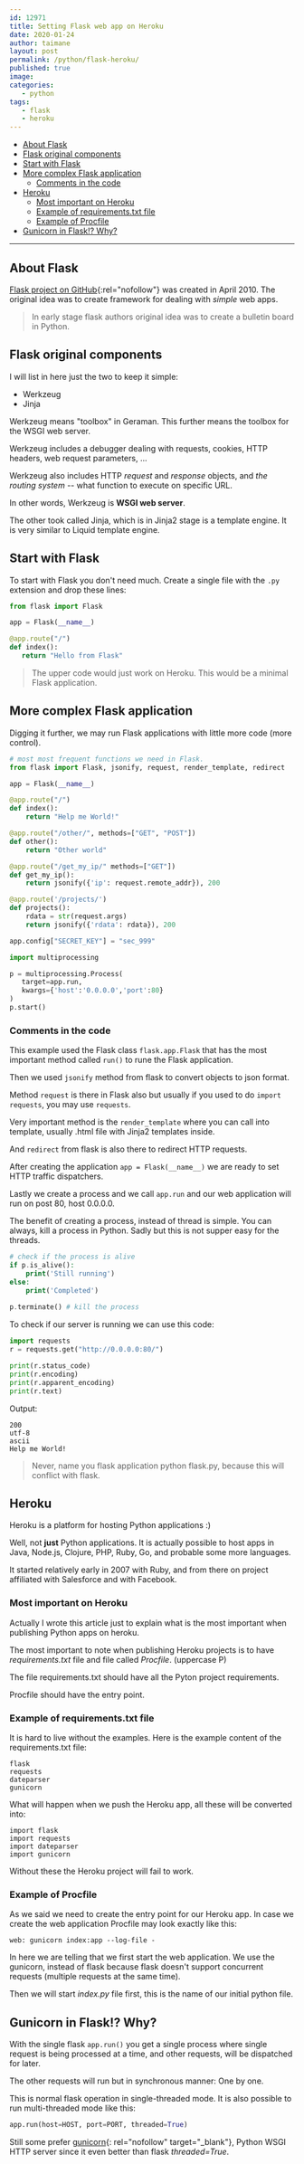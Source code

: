 ```yaml
---
id: 12971
title: Setting Flask web app on Heroku
date: 2020-01-24
author: taimane
layout: post
permalink: /python/flask-heroku/
published: true
image: 
categories: 
   - python
tags:
   - flask
   - heroku
---
```

- [About Flask](#about-flask)
- [Flask original components](#flask-original-components)
- [Start with Flask](#start-with-flask)
- [More complex Flask application](#more-complex-flask-application)
  - [Comments in the code](#comments-in-the-code)
- [Heroku](#heroku)
  - [Most important on Heroku](#most-important-on-heroku)
  - [Example of requirements.txt file](#example-of-requirementstxt-file)
  - [Example of Procfile](#example-of-procfile)
- [Gunicorn in Flask!? Why?](#gunicorn-in-flask-why)

---
## About Flask
[Flask project on GitHub](https://github.com/pallets/flask){:rel="nofollow"} was created in April 2010. The original idea was to create framework for dealing with _simple_ web apps. 

> In early stage flask authors original idea was to create a bulletin board in Python.

## Flask original components
I will list in here just the two to keep it simple:

* Werkzeug
* Jinja

Werkzeug means "toolbox" in Geraman. This further means the toolbox for the WSGI web server.

Werkzeug includes a debugger dealing with requests, cookies, HTTP headers, web request parameters, ...

Werkzeug also includes HTTP _request_ and _response_ objects, and _the routing system_ -- what function to execute on specific URL.

In other words, Werkzeug is **WSGI web server**.

The other took called Jinja, which is in Jinja2 stage
is a template engine. It is very similar to Liquid template engine.

## Start with Flask 

To start with Flask you don't need much. Create a single file with the `.py` extension and drop these lines:

```python
from flask import Flask

app = Flask(__name__)

@app.route("/")
def index():
   return "Hello from Flask"
```

> The upper code would just work on Heroku. This would be a minimal Flask application.

## More complex Flask application

Digging it further, we may run Flask applications with little more code (more control). 

```python
# most most frequent functions we need in Flask.
from flask import Flask, jsonify, request, render_template, redirect

app = Flask(__name__)

@app.route("/")
def index():
    return "Help me World!"

@app.route("/other/", methods=["GET", "POST"])
def other():
    return "Other world"

@app.route("/get_my_ip/" methods=["GET"])
def get_my_ip():
    return jsonify({'ip': request.remote_addr}), 200

@app.route('/projects/')
def projects():
    rdata = str(request.args)
    return jsonify({'rdata': rdata}), 200

app.config["SECRET_KEY"] = "sec_999"

import multiprocessing 

p = multiprocessing.Process(
   target=app.run, 
   kwargs={'host':'0.0.0.0','port':80}
)
p.start()
```
### Comments in the code

This example used the Flask class `flask.app.Flask` that has the most important method called `run()` to rune the Flask application.

Then we used `jsonify` method from flask to convert objects to json format.

Method `request` is there in Flask also but usually if you used to do `import requests`, you may use `requests`.

Very important method is the `render_template` where you can call into template, usually .html file with Jinja2 templates inside. 

And `redirect` from flask is also there to redirect HTTP requests.

After creating the application `app = Flask(__name__)` we are ready to set HTTP traffic dispatchers.

Lastly we create a process and we call `app.run` and our web application will run  on post 80, host 0.0.0.0.

The benefit of creating a process, instead of thread is simple. You can always, kill a process in Python. Sadly but this is not supper easy for the threads.

```php
# check if the process is alive
if p.is_alive(): 
    print('Still running') 
else: 
    print('Completed') 
    
p.terminate() # kill the process
```

To check if our server is running we can use this code:
```python
import requests
r = requests.get("http://0.0.0.0:80/")

print(r.status_code)
print(r.encoding)
print(r.apparent_encoding)
print(r.text)
```
Output:
```
200
utf-8
ascii
Help me World!
```

> Never, name you flask application python flask.py, because this will conflict with flask.


## Heroku

Heroku is a platform for hosting Python applications :)

Well, not **just** Python applications. It is actually possible to host apps in Java, Node.js, Clojure, PHP, Ruby, Go, and probable some more languages.

It started relatively early in 2007 with Ruby, and from there on project affiliated with Salesforce and with Facebook.

### Most important on Heroku

Actually I wrote this article just to explain what is the most important when publishing Python apps on heroku.

The most important to note when publishing Heroku projects is to have _requirements.txt_ file and file called _Procfile_. (uppercase P)

The file requirements.txt should have all the Pyton project requirements.

Procfile should have the entry point.

### Example of requirements.txt file

It is hard to live without the examples. Here is the example content of the requirements.txt file:
```
flask 
requests
dateparser
gunicorn
```
What will happen when we push the Heroku app, all these will be converted into:

```
import flask
import requests
import dateparser
import gunicorn
```
Without these the Heroku project will fail to work.

### Example of Procfile

As we said we need to create the entry point for our Heroku app. In case we create the web application Procfile may look exactly like this:
```
web: gunicorn index:app --log-file -
```
In here we are telling that we first start the web application. We use the gunicorn, instead of flask because flask doesn't support concurrent requests (multiple requests at the same time). 

Then we will start _index.py_ file first, this is the name of our initial python file.

## Gunicorn in Flask!? Why?

With the single flask `app.run()` you get a single process where single request is being processed at a time, and other requests, will be dispatched for later.

The other requests will run but in synchronous manner:  One by one.

This is normal flask operation in single-threaded mode. It is also possible to run multi-threaded mode like this:

```python
app.run(host=HOST, port=PORT, threaded=True)
```

Still some prefer [gunicorn](https://gunicorn.org/){: rel="nofollow" target="_blank"}, Python WSGI HTTP server since it even better than flask _threaded=True_.




